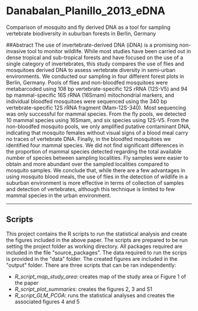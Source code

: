 # Danabalan_Planillo_2013_eDNA
Comparison of mosquito and fly derived DNA as a tool for sampling vertebrate biodiversity in suburban forests in Berlin, Germany



##Abstract
The use of invertebrate-derived DNA (iDNA) is a promising non-invasive tool to monitor wildlife. While most studies have been carried out in dense tropical and sub-tropical forests and have focused on the use of a single category of invertebrates, this study compares the use of flies and mosquitoes derived DNA to assess vertebrate diversity in semi-urban environments. We conducted our sampling in four different forest plots in Berlin, Germany. Pools of flies and non-bloodfed mosquitoes were metabarcoded using 108 bp vertebrate-specific 12S rRNA (12S-V5) and 94 bp mammal-specific 16S rRNA (16Smam) mitochondrial markers, and individual bloodfed mosquitoes were sequenced using the 340 bp vertebrate-specific 12S rRNA fragment (Mam-12S-340). Most sequencing was only successful for mammal species. From the fly pools, we detected 10 mammal species using 16Smam, and six species using 12S-V5. From the non-bloodfed mosquito pools, we only amplified putative contaminant DNA, indicating that mosquito females without visual signs of a blood meal carry no traces of vertebrate DNA. Finally, in the bloodfed mosquitoes we identified four mammal species. We did not find significant differences in the proportion of mammal species detected regarding the total available number of species between sampling localities. Fly samples were easier to obtain and more abundant over the sampled localities compared to mosquito samples. We conclude that, while there are a few advantages in using mosquito blood meals, the use of flies in the detection of wildlife in a suburban environment is more effective in terms of collection of samples and detection of vertebrates, although this technique is limited to few mammal species in the urban environment. 

--------------------------------------------------------------
## Scripts
This project contains the R scripts to run the statistical analysis and create the figures included in the above paper. The scripts are prepared to be run setting the project folder as working directory. All packages required are included in the file "source_packages". The data required to run the scrips is provided in the "data" folder. The created figures are included in the "output" folder. There are three scripts that can be ran independently:
* _R_script_map_study_area_: creates map of the study area or Figure 1 of the paper
* _R_script_plot_summaries_: creates the figures 2, 3 and S1 
* _R_script_GLM_PCOA_: runs the statistical analyses and creates the associated figures 4 and 5

